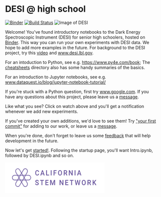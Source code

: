 # DESI @ high school

[![Binder](https://mybinder.org/badge_logo.svg)](https://mybinder.org/v2/gh/michaelJwilson/DESI-HighSchool/master)
[![Build Status](https://travis-ci.com/michaelJwilson/DESI-HighSchool.svg?branch=master)](https://travis-ci.com/michaelJwilson/DESI-HighSchool)
![Image of DESI](https://github.com/michaelJwilson/DESI-HighSchool/blob/master/images/Mayall-Star-Trails.jpg)

Welcome!  You've found introductory notebooks to the Dark Energy Spectroscopic Instrument (DESI) for senior high schoolers, hosted on [Binder](https://mybinder.org/v2/gh/michaelJwilson/DESI-HighSchool/master).  This way you can run your own experiments with DESI data.  We hope to add more examples in the future.  For background to the DESI project,
try this [video](https://www.youtube.com/watch?v=kPXx9tqyzYg) and www.desi.lbl.gov.

For an intoduction to Python, see e.g. https://www.py4e.com/book; The [cheatsheets](https://github.com/michaelJwilson/DESI-HighSchool/tree/master/cheatsheets) directory also has some handy
summaries of the basics.

For an introduction to Jupyter notebooks, see e.g. www.dataquest.io/blog/jupyter-notebook-tutorial/

If you're stuck with a Python question, first try www.google.com.  If you have any questions about this project,
please leave us a [message](https://www.github.com/michaelJwilson/DESI-HighSchool/issues/new).  

Like what you see?  Click on watch above and you'll get a notification whenever we add new experiments.

If you've created your own additions, we'd love to see them!  Try ["your first commit"](https://www.medium.com/@haydar_ai/learning-how-to-git-creating-your-first-commit-c753ed2e7498) for adding to our work, or leave us a [message](https://www.github.com/michaelJwilson/DESI-HighSchool/issues/new).

When you're done, don't forget to leave us some [feedback](https://forms.gle/LGKMVamrtS5StSv56) that will help development in the future.

Now let's get [started!](https://mybinder.org/v2/gh/michaelJwilson/DESI-HighSchool/master).  Following the startup page, you'll want Intro.ipynb, followed by DESI.ipynb and so on.

<img src="./images/CalStemNet.png" width="325" height="100">
